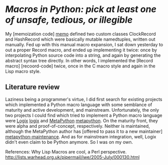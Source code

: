 # *Macros in Python: pick at least one of unsafe, tedious, or illegible*

My [memoization code] [memo] defined two custom classes ClockRecord and HashRecord which were basically mutable namedtuples, written out manually.  Fed up with this manual macro expansion, I sat down yesterday to out a proper Record macro, and ended up implementing it twice: once by interpolating Python source code into a string, and again by generating the abstract syntax tree directly.  In other words, I implemented the [Record macro] [recoord-code] twice, once in the C macro style and again in the Lisp macro style.

## Literature review

Laziness being a programmer's virtue, I did first search for existing projects which implemented a Python macro language with some semblance of maturity and active development, and mainstream.  Unfortunately, the only two projects I could find which tried to implement a Python macro language were [Logix] [logix] and [MetaPython] [metapython].  On the maturity front, they were alpha and proof-of-concept, respectively.  Neither is maintained, although the MetaPython author has [offered to pass it to a new maintainer] [metapython-maintenance].  And as for mainstream integration, well, Logix didn't even claim to be Python anymore.  So I was on my own.

[memo]: <https://github.com/damonwang/random/tree/master/memoization> 

[record-code]: <https://github.com/damonwang/random/tree/master/record> 

[logix]: <http://logix-language.sourceforge.net/> 

[metapython]: <http://metapython.org/> 

[metapython-maintenance]: <http://groups.google.com/group/metapython/browse_thread/thread/4a83716c409eb012> "If anyone wants to take on the maintenance or has some project that really needs metapython, I'm open to either giving up the reigns or spending a little more time on it. "

References:
Why Lisp Macros are cool, a Perl perspective.
<http://lists.warhead.org.uk/pipermail/iwe/2005-July/000130.html>
